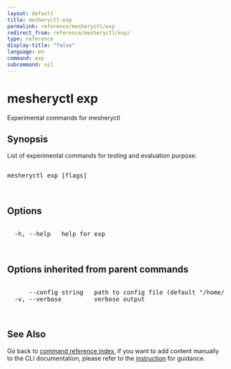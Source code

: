 ```yaml
---
layout: default
title: mesheryctl-exp
permalink: reference/mesheryctl/exp
redirect_from: reference/mesheryctl/exp/
type: reference
display-title: "false"
language: en
command: exp
subcommand: nil
---
```


# mesheryctl exp

Experimental commands for mesheryctl

## Synopsis

List of experimental commands for testing and evaluation purpose.

<pre class='codeblock-pre'>
<div class='codeblock'>
mesheryctl exp [flags]

</div>
</pre> 

## Options

<pre class='codeblock-pre'>
<div class='codeblock'>
  -h, --help   help for exp

</div>
</pre>

## Options inherited from parent commands

<pre class='codeblock-pre'>
<div class='codeblock'>
      --config string   path to config file (default "/home/runner/.meshery/config.yaml")
  -v, --verbose         verbose output

</div>
</pre>

## See Also

Go back to [command reference index](/reference/mesheryctl/), if you want to add content manually to the CLI documentation, please refer to the [instruction](/project/contributing/contributing-cli#preserving-manually-added-documentation) for guidance.
